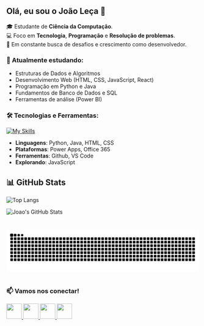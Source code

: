## Olá, eu sou o João Leça 👋


🎓 Estudante de **Ciência da Computação**. <br>
💻 Foco em **Tecnologia**, **Programação** e **Resolução de problemas**.<br>
🚀 Em constante busca de desafios e crescimento como desenvolvedor.<br>

### 🧠 Atualmente estudando:
- Estruturas de Dados e Algoritmos
- Desenvolvimento Web (HTML, CSS, JavaScript, React)
- Programação em Python e Java
- Fundamentos de Banco de Dados e SQL
- Ferramentas de análise (Power BI)

### 🛠️ Tecnologias e Ferramentas:

[![My Skills](https://skillicons.dev/icons?i=js,html,css,java,py,vscode,postgres,github)](https://skillicons.dev)

- **Linguagens**: Python, Java, HTML, CSS
- **Plataformas**: Power Apps, Office 365
- **Ferramentas**: Github, VS Code
- **Explorando**: JavaScript

## 📊 GitHub Stats

![Top Langs](https://github-readme-stats.vercel.app/api/top-langs/?username=JoaoLeca&layout=compact&theme=tokyonight)

![Joao's GitHub Stats](https://github-readme-stats.vercel.app/api?username=JoaoLeca&show_icons=true&theme=tokyonight)

#

<picture align="center">
  <source media="(prefers-color-scheme: dark)" srcset="https://raw.githubusercontent.com/JoaoLeca/JoaoLeca/output/github-contribution-grid-snake-dark.svg">
  <source media="(prefers-color-scheme: light)" srcset="https://raw.githubusercontent.com/JoaoLeca/JoaoLeca/output/github-contribution-grid-snake-dark.svg">
  <img align="center" alt="github contribution grid snake animation" src="https://raw.githubusercontent.com/JoaoLeca/JoaoLeca/output/github-contribution-grid-snake.svg">
</picture>

#

<h3>📫 Vamos nos conectar!</h3>

<a href="https://github.com/JoaoLeca" target="blank">
  <img src="https://img.icons8.com/ios-glyphs/50/000000/github.png" width="40" height="40" />
</a>
<a href="https://linkedin.com/in/joão-leça-aa5633291" target="_blank">
  <img src="https://img.icons8.com/ios-filled/50/0077b5/linkedin.png" width="40" height="40" />
</a>
<a href="mailto:seuemail@gmail.com">
  <img src="https://img.icons8.com/ios-filled/50/EA4335/gmail.png" width="40" height="40" />
</a>
<a href="https://instagram.com/seuusuario" target="_blank">
  <img src="https://img.icons8.com/ios-filled/50/E4405F/instagram-new.png" width="40" height="40" />
</a>


<!--
**JoaoLeca/JoaoLeca** is a ✨ _special_ ✨ repository because its `README.md` (this file) appears on your GitHub profile.

Here are some ideas to get you started:

- 🔭 I’m currently working on ...
- 🌱 I’m currently learning ...
- 👯 I’m looking to collaborate on ...
- 🤔 I’m looking for help with ...
- 💬 Ask me about ...
- 📫 How to reach me: ...
- 😄 Pronouns: ...
- ⚡ Fun fact: ...
-->
